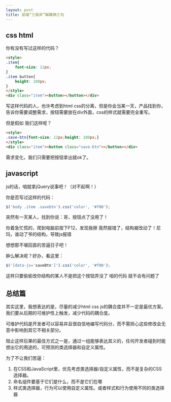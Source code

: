 ```yaml
---
layout: post
title: 前端“三板斧”解耦俩三句
---
```


## css html

你有没有写过这样的代码？

```html
<style>
.item{
	font-size: 12px;
}
.item button{
	height: 100px;
}
</style>
<div class="item"><button></button></div>
```

写这样代码的人，也许考虑到html css的分离，但是你会当某一天，产品找到你，告诉你需要调整需求，按钮需要放在div外面，css的样式就需要完全重写。

但是假如 我们这样呢？

```html
<style>
.save-btn{font-size: 12px;height: 100px;}
</style>
<div class="item"><button class="save-btn"></button></div>
```

需求变化，我们只需要把按钮拿出就ok了。

## javascript

js的话，咱就拿jQuery说事吧！（对不起啊！）

你是否写过这样的代码：

```javascript
$('body .item .savebtn').css('color', '#f00');
```

突然有一天某人，找到你说：哥，按钮点了没用了！

你着急忙慌的，爬到电脑前按下F12，发现我擦 竟然报错了，结构被改动了！尼玛，谁动了爷的结构，导致js报错

想想那不堪回首的苦逼日子吧！

肿么解决呢？好办，看这里：

```javascript
$('[data-js='saveBtn']').css('color', '#f00');
```

这样只要偷偷改你结构的某人不是把这个按钮弄没了 咱的代码 就不会有问题了

## 总结篇

其实这里，我想表达的是，尽量的减少html css js的耦合度并不一定是最优方案。我们要从后期的可维护性上触发，减少代码的耦合度。

可维护代码是开发者可以容易并且很自信地编写代码分，而不需担心这些修改会无意中影响到其它不相关部分。

阻止这样后果的最佳方式之一是，通过一组能够表达其义的，任何开发者碰到时能想出它的用途的，可预测的类选择器和自定义属性。

 

为了不让我们苦逼：

1. 在CSS和JavaScript里，优先考虑类选择器/自定义属性，而不是复杂的CSS选择器。
2. 命名组件要基于它们是什么，而不是它们在哪
3. 样式类选择器，行为可以使用自定义属性。或者样式和行为使用不同的类选择器


